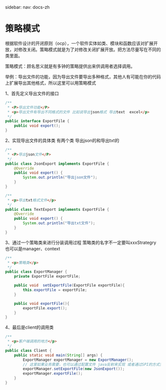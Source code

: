 sidebar:
	nav: docs-zh
# 策略模式

根据软件设计的开闭原则（ocp），一个软件实体如类、模块和函数应该对扩展开放，对修改关闭。策略模式就是为了对修改关闭扩展开放。把方法尽量写在不同的类里面。

策略模式：顾名思义就是有多钟的策略提供出来供调用者选择调用。

举例：导出文件的功能，因为导出文件要导出多种格式，其他人有可能在你的代码上扩展导出其他格式，所以这里可以用策略模式

1、首先定义导出文件的接口

```java
/**
 * <P>导出文件功能</P>
 * <p>导出文件有导出不同格式的文件 比如说导出json格式 导出text  excel</p>
 */
public interface ExportFile {
    public void export();
}
```

2、实现导出文件的具体类   有两个类  导出json的和导出txt的

```java
/**
 * <P>导出json文件</P>
 */
public class JsonExport implements ExportFile {
    @Override
    public void export() {
        System.out.println("导出json文件");
    }
}
```

```java
/**
 * <p>导出txt格式文件</p>
 */
public class TextExport implements ExportFile {
    @Override
    public void export() {
        System.out.println("导出txt文件");
    }
}
```

3、通过一个策略类来进行分装调用过程 策略类的名字不一定要叫xxxStrategry 也可以是manager、context

```java
/**
 * <p>策略类</p>
 */
public class ExportManager {
    private ExportFile exportFile;

    public void  setExportFile(ExportFile exportFile){
        this.exportFile = exportFile;
    }

    public void exportFile(){
        exportFile.export();
    }
}
```

4、最后是client的调用类

```java
/**
 * <p>客户端调用的地方</p>
 */
public class Client {
    public static void main(String[] args) {
        ExportManager exportManager = new ExportManager();
        // 这里如果业务需要，也可以通过配置文件 java反射来实现 或者通过SPI的方式实现
        exportManager.setExportFile(new JsonExport());
        exportManager.exportFile();
    }
}
```

